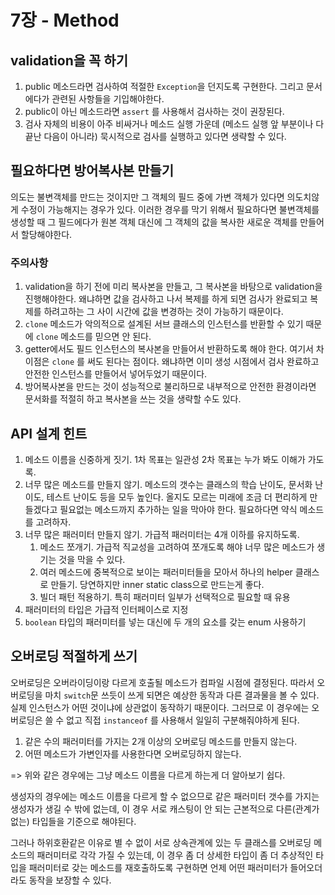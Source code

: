 # 7장 - Method

## validation을 꼭 하기

1. public 메소드라면 검사하여 적절한 `Exception`을 던지도록 구현한다. 그리고 문서에다가 관련된 사항들을 기입해야한다.
2. public이 아닌 메소드라면 `assert` 를 사용해서 검사하는 것이 권장된다.
3. 검사 자체의 비용이 아주 비싸거나 메소드 실행 가운데 \(메소드 실행 앞 부분이나 다 끝난 다음이 아니라\) 묵시적으로 검사를 실행하고 있다면 생략할 수 있다.

## 필요하다면 방어복사본 만들기

의도는 불변객체를 만드는 것이지만 그 객체의 필드 중에 가변 객체가 있다면 의도치않게 수정이 가능해지는 경우가 있다. 이러한 경우를 막기 위해서 필요하다면 불변객체를 생성할 때 그 필드에다가 원본 객체 대신에 그 객체의 값을 복사한 새로운 객체를 만들어서 할당해야한다.

### 주의사항

1. validation을 하기 전에 미리 복사본을 만들고, 그 복사본을 바탕으로 validation을 진행해야한다. 왜냐하면 값을 검사하고 나서 복제를 하게 되면 검사가 완료되고 복제를 하려고하는 그 사이 시간에 값을 변경하는 것이 가능하기 때문이다. 
2. `clone` 메소드가 악의적으로 설계된 서브 클래스의 인스턴스를 반환할 수 있기 때문에 `clone` 메소드를 믿으면 안 된다.
3. getter에서도 필드 인스턴스의 복사본을 만들어서 반환하도록 해야 한다. 여기서 차이점은 `clone` 를 써도 된다는 점이다. 왜냐하면 이미 생성 시점에서 검사 완료하고 안전한 인스턴스를 만들어서 넣어두었기 때문이다.
4. 방어복사본을 만드는 것이 성능적으로 불리하므로 내부적으로 안전한 환경이라면 문서화를 적절히 하고 복사본을 쓰는 것을 생략할 수도 있다.

## API 설계 힌트

1. 메소드 이름을 신중하게 짓기. 1차 목표는 일관성 2차 목표는 누가 봐도 이해가 가도록.
2. 너무 많은 메소드를 만들지 않기. 메소드의 갯수는 클래스의 학습 난이도, 문서화 난이도, 테스트 난이도 등을 모두 높인다. 올지도 모르는 미래에 조금 더 편리하게 만들겠다고 필요없는 메소드까지 추가하는 일을 막아야 한다. 필요하다면 약식 메소드를 고려하자.
3. 너무 많은 패러미터 만들지 않기. 가급적 패러미터는 4개 이하를 유지하도록.
   1. 메소드 쪼개기. 가급적 직교성을 고려하여 쪼개도록 해야 너무 많은 메소드가 생기는 것을 막을 수 있다.
   2. 여러 메소드에 중복적으로 보이는 패러미터들을 모아서 하나의 helper 클래스로 만들기. 당연하지만 inner static class으로 만드는게 좋다.
   3. 빌더 패턴 적용하기. 특히 패러미터 일부가 선택적으로 필요할 때 유용
4. 패러미터의 타입은 가급적 인터페이스로 지정
5. `boolean` 타입의 패러미터를 넣는 대신에 두 개의 요소를 갖는 enum 사용하기

## 오버로딩 적절하게 쓰기

오버로딩은 오버라이딩이랑 다르게 호출될 메소드가 컴파일 시점에 결정된다. 따라서 오버로딩을 마치 `switch`문 쓰듯이 쓰게 되면은 예상한 동작과 다른 결과물을 볼 수 있다. 실제 인스턴스가 어떤 것이냐에 상관없이 동작하기 때문이다. 그러므로 이 경우에는 오버로딩은 쓸 수 없고 직접 `instanceof` 를 사용해서 일일히 구분해줘야하게 된다. 

1. 같은 수의 패러미터를 가지는 2개 이상의 오버로딩 메소드를 만들지 않는다.
2. 어떤 메소드가 가변인자를 사용한다면 오버로딩하지 않는다.

=&gt; 위와 같은 경우에는 그냥 메소드 이름을 다르게 하는게 더 알아보기 쉽다.

생성자의 경우에는 메소드 이름을 다르게 할 수 없으므로 같은 패러미터 갯수를 가지는 생성자가 생길 수 밖에 없는데, 이 경우 서로 캐스팅이 안 되는 근본적으로 다른\(관계가 없는\) 타입들을 기준으로 해야된다.

그러나 하위호환같은 이유로 별 수 없이 서로 상속관계에 있는 두 클래스를 오버로딩 메소드의 패러미터로 각각 가질 수 있는데, 이 경우 좀 더 상세한 타입이 좀 더 추상적인 타입을 패러미터로 갖는 메소드를 재호출하도록 구현하면 언제 어떤 패러미터가 들어오더라도 동작을 보장할 수 있다.

